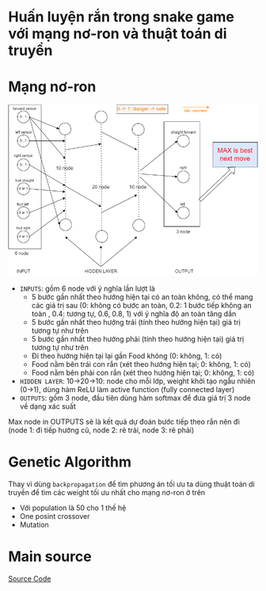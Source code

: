 # Huấn luyện rắn trong snake game với mạng nơ-ron và thuật toán di truyền

# Mạng nơ-ron
![image](https://github.com/nxhawk/MLN/blob/master/06.%20GA/SnakeAI/NeutronNetworking.png)

- `INPUTS`: gồm 6 node với ý nghĩa lần lượt là
  + 5 bước gần nhất theo hướng hiện tại có an toàn không, có thể mang các giá trị sau (0: không có bước an toàn, 0.2: 1 bước tiếp không an toàn , 0.4: tương tự, 0.6, 0.8, 1) với ý nghĩa độ an toàn tăng dần
  + 5 bước gần nhất theo hướng trái (tính theo hướng hiện tại) giá trị tương tự như trên
  + 5 bước gần nhất theo hướng phải (tính theo hướng hiện tại) giá trị tương tự như trên
  + Đi theo hướng hiện tại lại gần Food không (0: không, 1: có)
  + Food nằm bên trái con rắn (xét theo hướng hiện tại; 0: không, 1: có)
  + Food nằm bên phải con rắn (xét theo hướng hiện tại; 0: không, 1: có) 
- `HIDDEN LAYER`: 10->20->10: node cho mỗi lớp, weight khởi tạo ngẫu nhiên (0->1), dùng hàm ReLU làm active function (fully connected layer)
- `OUTPUTS`: gồm 3 node, đầu tiên dùng hàm softmax để đưa giá trị 3 node về dạng xác suất

Max node in OUTPUTS sẽ là kết quả dự đoán bước tiếp theo rắn nên đi (node 1: đi tiếp hướng cũ, node 2: rẽ trái, node 3: rẽ phải)

# Genetic Algorithm
Thay vì dùng `backpropagation` để tìm phương án tối ưu ta dùng thuật toán di truyền để tìm các weight tối ưu nhất cho mạng nơ-ron ở trên
- Với population là 50 cho 1 thế hệ
- One posint crossover
- Mutation

# Main source
[Source Code](https://github.com/kairess/genetic_snake/tree/master)







